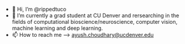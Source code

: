 - 👋 Hi, I’m @rippedtuco
- 🌱 I’m currently a grad student at CU Denver and rersearching in the fields of computational bioscience/neuroscience, computer vision, machine learning and deep learning.
- 📫 How to reach me --> ayush.choudhary@ucdenver.edu

<!---
rippedtuco/rippedtuco is a ✨ special ✨ repository because its `README.md` (this file) appears on your GitHub profile.
You can click the Preview link to take a look at your changes.
--->
